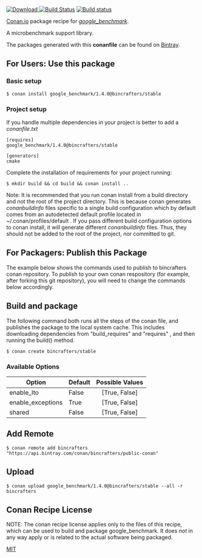 [![Download](https://api.bintray.com/packages/bincrafters/public-conan/google_benchmark%3Abincrafters/images/download.svg) ](https://bintray.com/bincrafters/public-conan/google_benchmark%3Abincrafters/_latestVersion)
[![Build Status](https://travis-ci.org/bincrafters/conan-google_benchmark.svg?branch=stable%2F1.4.0)](https://travis-ci.org/bincrafters/conan-google_benchmark)
[![Build status](https://ci.appveyor.com/api/projects/status/github/bincrafters/conan-google_benchmark?branch=stable%2F1.4.0&svg=true)](https://ci.appveyor.com/project/bincrafters/conan-google_benchmark)

[Conan.io](https://conan.io) package recipe for [*google_benchmark*](https://github.com/google/benchmark).

A microbenchmark support library.

The packages generated with this **conanfile** can be found on [Bintray](https://bintray.com/bincrafters/public-conan/google_benchmark%3Abincrafters).

## For Users: Use this package

### Basic setup

    $ conan install google_benchmark/1.4.0@bincrafters/stable

### Project setup

If you handle multiple dependencies in your project is better to add a *conanfile.txt*

    [requires]
    google_benchmark/1.4.0@bincrafters/stable

    [generators]
    cmake

Complete the installation of requirements for your project running:

    $ mkdir build && cd build && conan install ..

Note: It is recommended that you run conan install from a build directory and not the root of the project directory.  This is because conan generates *conanbuildinfo* files specific to a single build configuration which by default comes from an autodetected default profile located in ~/.conan/profiles/default .  If you pass different build configuration options to conan install, it will generate different *conanbuildinfo* files.  Thus, they should not be added to the root of the project, nor committed to git.

## For Packagers: Publish this Package

The example below shows the commands used to publish to bincrafters conan repository. To publish to your own conan respository (for example, after forking this git repository), you will need to change the commands below accordingly.

## Build and package

The following command both runs all the steps of the conan file, and publishes the package to the local system cache.  This includes downloading dependencies from "build_requires" and "requires" , and then running the build() method.

    $ conan create bincrafters/stable


### Available Options
| Option        | Default | Possible Values  |
| ------------- |:----------------- |:------------:|
| enable_lto      | False |  [True, False] |
| enable_exceptions      | True |  [True, False] |
| shared      | False |  [True, False] |

## Add Remote

    $ conan remote add bincrafters "https://api.bintray.com/conan/bincrafters/public-conan"

## Upload

    $ conan upload google_benchmark/1.4.0@bincrafters/stable --all -r bincrafters


## Conan Recipe License

NOTE: The conan recipe license applies only to the files of this recipe, which can be used to build and package google_benchmark.
It does *not* in any way apply or is related to the actual software being packaged.

[MIT](https://github.com/Croydon/conan-google_benchmark.git/blob/testing/1.4.0/LICENSE)
